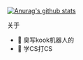 [![Anurag's github stats](https://github-readme-stats.vercel.app/api?username=Edint386)](https://github.com/anuraghazra/github-readme-stats)  

关于
- 🔭 臭写kook机器人的  
- 🌱 学CS打CS
<!--
**Edint386/Edint386** is a ✨ _special_ ✨ repository because its `README.md` (this file) appears on your GitHub profile.

Here are some ideas to get you started:

- 🔭 I’m currently working on ...
- 🌱 I’m currently learning ...
- 👯 I’m looking to collaborate on ...
- 🤔 I’m looking for help with ...
- 💬 Ask me about ...
- 📫 How to reach me: ...
- 😄 Pronouns: ...
- ⚡ Fun fact: ...
-->
